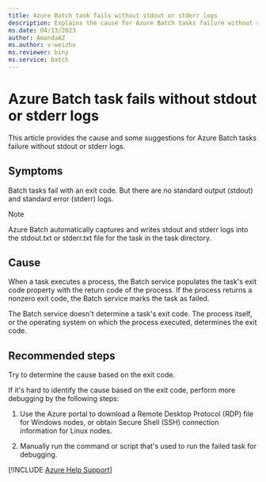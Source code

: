```yaml
---
title: Azure Batch task fails without stdout or stderr logs
description: Explains the cause for Azure Batch tasks failure without stdout or stderr logs and provides some suggestions.
ms.date: 04/13/2023
author: AmandaAZ
ms.author: v-weizhu
ms.reviewer: biny
ms.service: batch
---
```


# Azure Batch task fails without stdout or stderr logs

This article provides the cause and some suggestions for Azure Batch tasks failure without stdout or stderr logs.

## Symptoms

Batch tasks fail with an exit code. But there are no standard output (stdout) and standard error (stderr) logs.

> [!NOTE]
> Azure Batch automatically captures and writes stdout and stderr logs into the stdout.txt or stderr.txt file for the task in the task directory.

## Cause  

When a task executes a process, the Batch service populates the task's exit code property with the return code of the process. If the process returns a nonzero exit code, the Batch service marks the task as failed.

The Batch service doesn't determine a task's exit code. The process itself, or the operating system on which the process executed, determines the exit code.

## Recommended steps

Try to determine the cause based on the exit code.

If it's hard to identify the cause based on the exit code, perform more debugging by the following steps:

1. Use the Azure portal to download a Remote Desktop Protocol (RDP) file for Windows nodes, or obtain Secure Shell (SSH) connection information for Linux nodes.

1. Manually run the command or script that's used to run the failed task for debugging.  

[!INCLUDE [Azure Help Support](../../includes/azure-help-support.md)]
